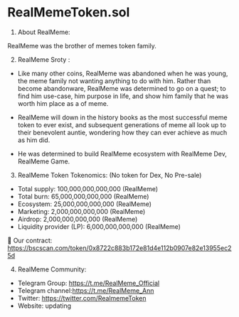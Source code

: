 # RealMemeToken.sol
1) About RealMeme:

RealMeme  was the brother of  memes token family.

2) RealMeme Sroty :

+ Like many other coins, RealMeme was abandoned when he was young, the meme family not wanting anything to do with him. Rather than become abandonware, RealMeme was determined to go on a quest; to find him use-case, him purpose in life, and show him family that he was worth him place as a of meme.

+ RealMeme will down in the history books as the most successful meme token to ever exist, and subsequent generations of meme all look up to their benevolent auntie, wondering how they can ever achieve as much as him did.

+ He was determined to build RealMeme ecosystem with RealMeme Dev, RealMeme Game.

3) RealMeme Token Tokenomics:
(No token for Dex, No Pre-sale)

+ Total supply: 100,000,000,000,000  (RealMeme)
+ Total burn: 65,000,000,000,000  (RealMeme)
+ Ecosystem: 25,000,000,000,000  (RealMeme)
+ Marketing: 2,000,000,000,000  (RealMeme)
+ Airdrop: 2,000,000,000,000  (RealMeme)
+ Liquidity provider (LP): 6,000,000,000,000 (RealMeme)

📌 Our contract: https://bscscan.com/token/0x8722c883b172e81d4e112b0907e82e13955ec25d

4) RealMeme Community:

+ Telegram Group: https://t.me/RealMeme_Official 
+ Telegram channel:https://t.me/RealMeme_Ann
+ Twitter: https://twitter.com/RealmemeToken
+ Website: updating

